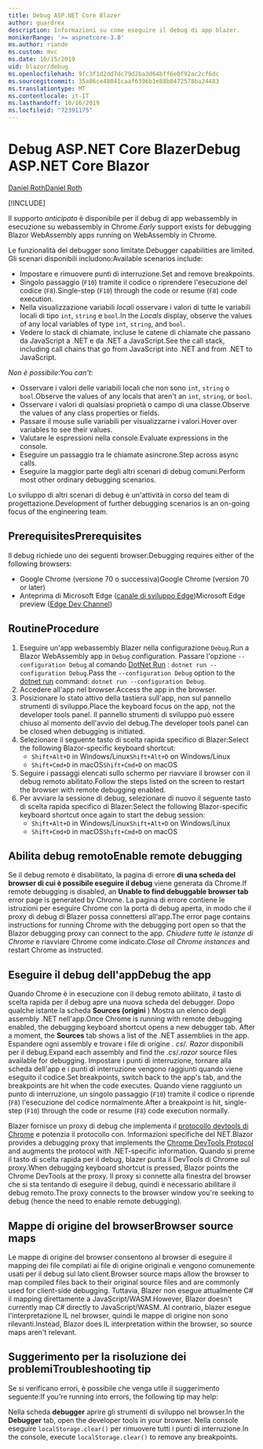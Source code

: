 ```yaml
---
title: Debug ASP.NET Core Blazer
author: guardrex
description: Informazioni su come eseguire il debug di app blazer.
monikerRange: '>= aspnetcore-3.0'
ms.author: riande
ms.custom: mvc
ms.date: 10/15/2019
uid: blazor/debug
ms.openlocfilehash: 9fc3f1d2dd7dc79d2ba3d64bff6e0f92ac2cf6dc
ms.sourcegitcommit: 35a86ce48041caaf6396b1e88b0472578ba24483
ms.translationtype: MT
ms.contentlocale: it-IT
ms.lasthandoff: 10/16/2019
ms.locfileid: "72391175"
---
```

# <a name="debug-aspnet-core-blazor"></a><span data-ttu-id="c95f2-103">Debug ASP.NET Core Blazer</span><span class="sxs-lookup"><span data-stu-id="c95f2-103">Debug ASP.NET Core Blazor</span></span>

[<span data-ttu-id="c95f2-104">Daniel Roth</span><span class="sxs-lookup"><span data-stu-id="c95f2-104">Daniel Roth</span></span>](https://github.com/danroth27)

[!INCLUDE[](~/includes/blazorwasm-preview-notice.md)]

<span data-ttu-id="c95f2-105">Il supporto *anticipato* è disponibile per il debug di app webassembly in esecuzione su webassembly in Chrome.</span><span class="sxs-lookup"><span data-stu-id="c95f2-105">*Early* support exists for debugging Blazor WebAssembly apps running on WebAssembly in Chrome.</span></span>

<span data-ttu-id="c95f2-106">Le funzionalità del debugger sono limitate.</span><span class="sxs-lookup"><span data-stu-id="c95f2-106">Debugger capabilities are limited.</span></span> <span data-ttu-id="c95f2-107">Gli scenari disponibili includono:</span><span class="sxs-lookup"><span data-stu-id="c95f2-107">Available scenarios include:</span></span>

* <span data-ttu-id="c95f2-108">Impostare e rimuovere punti di interruzione.</span><span class="sxs-lookup"><span data-stu-id="c95f2-108">Set and remove breakpoints.</span></span>
* <span data-ttu-id="c95f2-109">Singolo passaggio (`F10`) tramite il codice o riprendere l'esecuzione del codice (`F8`).</span><span class="sxs-lookup"><span data-stu-id="c95f2-109">Single-step (`F10`) through the code or resume (`F8`) code execution.</span></span>
* <span data-ttu-id="c95f2-110">Nella visualizzazione variabili *locali* osservare i valori di tutte le variabili locali di tipo `int`, `string` e `bool`.</span><span class="sxs-lookup"><span data-stu-id="c95f2-110">In the *Locals* display, observe the values of any local variables of type `int`, `string`, and `bool`.</span></span>
* <span data-ttu-id="c95f2-111">Vedere lo stack di chiamate, incluse le catene di chiamate che passano da JavaScript a .NET e da .NET a JavaScript.</span><span class="sxs-lookup"><span data-stu-id="c95f2-111">See the call stack, including call chains that go from JavaScript into .NET and from .NET to JavaScript.</span></span>

<span data-ttu-id="c95f2-112">*Non è possibile*:</span><span class="sxs-lookup"><span data-stu-id="c95f2-112">You *can't*:</span></span>

* <span data-ttu-id="c95f2-113">Osservare i valori delle variabili locali che non sono `int`, `string` o `bool`.</span><span class="sxs-lookup"><span data-stu-id="c95f2-113">Observe the values of any locals that aren't an `int`, `string`, or `bool`.</span></span>
* <span data-ttu-id="c95f2-114">Osservare i valori di qualsiasi proprietà o campo di una classe.</span><span class="sxs-lookup"><span data-stu-id="c95f2-114">Observe the values of any class properties or fields.</span></span>
* <span data-ttu-id="c95f2-115">Passare il mouse sulle variabili per visualizzarne i valori.</span><span class="sxs-lookup"><span data-stu-id="c95f2-115">Hover over variables to see their values.</span></span>
* <span data-ttu-id="c95f2-116">Valutare le espressioni nella console.</span><span class="sxs-lookup"><span data-stu-id="c95f2-116">Evaluate expressions in the console.</span></span>
* <span data-ttu-id="c95f2-117">Eseguire un passaggio tra le chiamate asincrone.</span><span class="sxs-lookup"><span data-stu-id="c95f2-117">Step across async calls.</span></span>
* <span data-ttu-id="c95f2-118">Eseguire la maggior parte degli altri scenari di debug comuni.</span><span class="sxs-lookup"><span data-stu-id="c95f2-118">Perform most other ordinary debugging scenarios.</span></span>

<span data-ttu-id="c95f2-119">Lo sviluppo di altri scenari di debug è un'attività in corso del team di progettazione.</span><span class="sxs-lookup"><span data-stu-id="c95f2-119">Development of further debugging scenarios is an on-going focus of the engineering team.</span></span>

## <a name="prerequisites"></a><span data-ttu-id="c95f2-120">Prerequisites</span><span class="sxs-lookup"><span data-stu-id="c95f2-120">Prerequisites</span></span>

<span data-ttu-id="c95f2-121">Il debug richiede uno dei seguenti browser:</span><span class="sxs-lookup"><span data-stu-id="c95f2-121">Debugging requires either of the following browsers:</span></span>

* <span data-ttu-id="c95f2-122">Google Chrome (versione 70 o successiva)</span><span class="sxs-lookup"><span data-stu-id="c95f2-122">Google Chrome (version 70 or later)</span></span>
* <span data-ttu-id="c95f2-123">Anteprima di Microsoft Edge ([canale di sviluppo Edge](https://www.microsoftedgeinsider.com))</span><span class="sxs-lookup"><span data-stu-id="c95f2-123">Microsoft Edge preview ([Edge Dev Channel](https://www.microsoftedgeinsider.com))</span></span>

## <a name="procedure"></a><span data-ttu-id="c95f2-124">Routine</span><span class="sxs-lookup"><span data-stu-id="c95f2-124">Procedure</span></span>

1. <span data-ttu-id="c95f2-125">Eseguire un'app webassembly Blazer nella configurazione `Debug`.</span><span class="sxs-lookup"><span data-stu-id="c95f2-125">Run a Blazor WebAssembly app in `Debug` configuration.</span></span> <span data-ttu-id="c95f2-126">Passare l'opzione `--configuration Debug` al comando [DotNet Run](/dotnet/core/tools/dotnet-run) : `dotnet run --configuration Debug`.</span><span class="sxs-lookup"><span data-stu-id="c95f2-126">Pass the `--configuration Debug` option to the [dotnet run](/dotnet/core/tools/dotnet-run) command: `dotnet run --configuration Debug`.</span></span>
1. <span data-ttu-id="c95f2-127">Accedere all'app nel browser.</span><span class="sxs-lookup"><span data-stu-id="c95f2-127">Access the app in the browser.</span></span>
1. <span data-ttu-id="c95f2-128">Posizionare lo stato attivo della tastiera sull'app, non sul pannello strumenti di sviluppo.</span><span class="sxs-lookup"><span data-stu-id="c95f2-128">Place the keyboard focus on the app, not the developer tools panel.</span></span> <span data-ttu-id="c95f2-129">Il pannello strumenti di sviluppo può essere chiuso al momento dell'avvio del debug.</span><span class="sxs-lookup"><span data-stu-id="c95f2-129">The developer tools panel can be closed when debugging is initiated.</span></span>
1. <span data-ttu-id="c95f2-130">Selezionare il seguente tasto di scelta rapida specifico di Blazer:</span><span class="sxs-lookup"><span data-stu-id="c95f2-130">Select the following Blazor-specific keyboard shortcut:</span></span>
   * <span data-ttu-id="c95f2-131">`Shift+Alt+D` in Windows/Linux</span><span class="sxs-lookup"><span data-stu-id="c95f2-131">`Shift+Alt+D` on Windows/Linux</span></span>
   * <span data-ttu-id="c95f2-132">`Shift+Cmd+D` in macOS</span><span class="sxs-lookup"><span data-stu-id="c95f2-132">`Shift+Cmd+D` on macOS</span></span>
1. <span data-ttu-id="c95f2-133">Seguire i passaggi elencati sullo schermo per riavviare il browser con il debug remoto abilitato.</span><span class="sxs-lookup"><span data-stu-id="c95f2-133">Follow the steps listed on the screen to restart the browser with remote debugging enabled.</span></span>
1. <span data-ttu-id="c95f2-134">Per avviare la sessione di debug, selezionare di nuovo il seguente tasto di scelta rapida specifico di Blazer:</span><span class="sxs-lookup"><span data-stu-id="c95f2-134">Select the following Blazor-specific keyboard shortcut once again to start the debug session:</span></span>
   * <span data-ttu-id="c95f2-135">`Shift+Alt+D` in Windows/Linux</span><span class="sxs-lookup"><span data-stu-id="c95f2-135">`Shift+Alt+D` on Windows/Linux</span></span>
   * <span data-ttu-id="c95f2-136">`Shift+Cmd+D` in macOS</span><span class="sxs-lookup"><span data-stu-id="c95f2-136">`Shift+Cmd+D` on macOS</span></span>

## <a name="enable-remote-debugging"></a><span data-ttu-id="c95f2-137">Abilita debug remoto</span><span class="sxs-lookup"><span data-stu-id="c95f2-137">Enable remote debugging</span></span>

<span data-ttu-id="c95f2-138">Se il debug remoto è disabilitato, la pagina di errore **di una scheda del browser di cui è possibile eseguire il debug** viene generata da Chrome.</span><span class="sxs-lookup"><span data-stu-id="c95f2-138">If remote debugging is disabled, an **Unable to find debuggable browser tab** error page is generated by Chrome.</span></span> <span data-ttu-id="c95f2-139">La pagina di errore contiene le istruzioni per eseguire Chrome con la porta di debug aperta, in modo che il proxy di debug di Blazer possa connettersi all'app.</span><span class="sxs-lookup"><span data-stu-id="c95f2-139">The error page contains instructions for running Chrome with the debugging port open so that the Blazor debugging proxy can connect to the app.</span></span> <span data-ttu-id="c95f2-140">*Chiudere tutte le istanze di Chrome* e riavviare Chrome come indicato.</span><span class="sxs-lookup"><span data-stu-id="c95f2-140">*Close all Chrome instances* and restart Chrome as instructed.</span></span>

## <a name="debug-the-app"></a><span data-ttu-id="c95f2-141">Eseguire il debug dell'app</span><span class="sxs-lookup"><span data-stu-id="c95f2-141">Debug the app</span></span>

<span data-ttu-id="c95f2-142">Quando Chrome è in esecuzione con il debug remoto abilitato, il tasto di scelta rapida per il debug apre una nuova scheda del debugger. Dopo qualche istante la scheda **Sources (origini** ) Mostra un elenco degli assembly .NET nell'app.</span><span class="sxs-lookup"><span data-stu-id="c95f2-142">Once Chrome is running with remote debugging enabled, the debugging keyboard shortcut opens a new debugger tab. After a moment, the **Sources** tab shows a list of the .NET assemblies in the app.</span></span> <span data-ttu-id="c95f2-143">Espandere ogni assembly e trovare i file di origine *. cs*/*. Razor* disponibili per il debug.</span><span class="sxs-lookup"><span data-stu-id="c95f2-143">Expand each assembly and find the *.cs*/*.razor* source files available for debugging.</span></span> <span data-ttu-id="c95f2-144">Impostare i punti di interruzione, tornare alla scheda dell'app e i punti di interruzione vengono raggiunti quando viene eseguito il codice.</span><span class="sxs-lookup"><span data-stu-id="c95f2-144">Set breakpoints, switch back to the app's tab, and the breakpoints are hit when the code executes.</span></span> <span data-ttu-id="c95f2-145">Quando viene raggiunto un punto di interruzione, un singolo passaggio (`F10`) tramite il codice o riprende (`F8`) l'esecuzione del codice normalmente.</span><span class="sxs-lookup"><span data-stu-id="c95f2-145">After a breakpoint is hit, single-step (`F10`) through the code or resume (`F8`) code execution normally.</span></span>

<span data-ttu-id="c95f2-146">Blazer fornisce un proxy di debug che implementa il [protocollo devtools di Chrome](https://chromedevtools.github.io/devtools-protocol/) e potenzia il protocollo con. Informazioni specifiche del NET.</span><span class="sxs-lookup"><span data-stu-id="c95f2-146">Blazor provides a debugging proxy that implements the [Chrome DevTools Protocol](https://chromedevtools.github.io/devtools-protocol/) and augments the protocol with .NET-specific information.</span></span> <span data-ttu-id="c95f2-147">Quando si preme il tasto di scelta rapida per il debug, blazer punta il DevTools di Chrome sul proxy.</span><span class="sxs-lookup"><span data-stu-id="c95f2-147">When debugging keyboard shortcut is pressed, Blazor points the Chrome DevTools at the proxy.</span></span> <span data-ttu-id="c95f2-148">Il proxy si connette alla finestra del browser che si sta tentando di eseguire il debug, quindi è necessario abilitare il debug remoto.</span><span class="sxs-lookup"><span data-stu-id="c95f2-148">The proxy connects to the browser window you're seeking to debug (hence the need to enable remote debugging).</span></span>

## <a name="browser-source-maps"></a><span data-ttu-id="c95f2-149">Mappe di origine del browser</span><span class="sxs-lookup"><span data-stu-id="c95f2-149">Browser source maps</span></span>

<span data-ttu-id="c95f2-150">Le mappe di origine del browser consentono al browser di eseguire il mapping dei file compilati ai file di origine originali e vengono comunemente usati per il debug sul lato client.</span><span class="sxs-lookup"><span data-stu-id="c95f2-150">Browser source maps allow the browser to map compiled files back to their original source files and are commonly used for client-side debugging.</span></span> <span data-ttu-id="c95f2-151">Tuttavia, Blazer non esegue attualmente C# il mapping direttamente a JavaScript/WASM.</span><span class="sxs-lookup"><span data-stu-id="c95f2-151">However, Blazor doesn't currently map C# directly to JavaScript/WASM.</span></span> <span data-ttu-id="c95f2-152">Al contrario, blazer esegue l'interpretazione IL nel browser, quindi le mappe di origine non sono rilevanti.</span><span class="sxs-lookup"><span data-stu-id="c95f2-152">Instead, Blazor does IL interpretation within the browser, so source maps aren't relevant.</span></span>

## <a name="troubleshooting-tip"></a><span data-ttu-id="c95f2-153">Suggerimento per la risoluzione dei problemi</span><span class="sxs-lookup"><span data-stu-id="c95f2-153">Troubleshooting tip</span></span>

<span data-ttu-id="c95f2-154">Se si verificano errori, è possibile che venga utile il suggerimento seguente:</span><span class="sxs-lookup"><span data-stu-id="c95f2-154">If you're running into errors, the following tip may help:</span></span>

<span data-ttu-id="c95f2-155">Nella scheda **debugger** aprire gli strumenti di sviluppo nel browser.</span><span class="sxs-lookup"><span data-stu-id="c95f2-155">In the **Debugger** tab, open the developer tools in your browser.</span></span> <span data-ttu-id="c95f2-156">Nella console eseguire `localStorage.clear()` per rimuovere tutti i punti di interruzione.</span><span class="sxs-lookup"><span data-stu-id="c95f2-156">In the console, execute `localStorage.clear()` to remove any breakpoints.</span></span>
